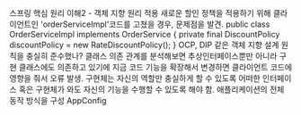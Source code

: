스프링 핵심 원리 이해2 - 객체 지향 원리 적용
새로운 할인 정책을 적용하기 위해 클라이언트인 'orderServiceImpl'코드를 고쳤을 경우, 문제점을 발견.
public class OrderServiceImpl implements OrderService {
    private final DiscountPolicy discountPolicy = new RateDiscountPolicy();
}
OCP, DIP 같은 객체 지향 설계 원칙을 충실히 준수했나? 클래스 의존 관계를 분석해보면 추상인터페이스뿐만 아니라 구현 클래스에도 의존하고 있기에 지금 코드 기능을 확장해서 변경하면 클라이언트 코드에 영향을 줘서 오류 발생.
구현체는 자신의 역할만 충실하게 할 수 있도록 어떠한 인터페이스 혹은 구현체가 와도 자신의 기능을 수행할 수 있도록 해야 함.
애플리케이션의 전체 동작 방식을 구성 AppConfig